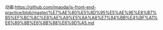 动画:https://github.com/imaoda/js-front-end-practice/blob/master/%E7%AE%80%E5%8D%95%E5%AE%9E%E8%B7%B5%EF%BC%8C%E8%AE%A9%E5%8A%A8%E7%94%BB%E4%BF%A1%E6%89%8B%E6%8B%88%E6%9D%A5.md